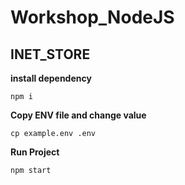# Workshop_NodeJS

## INET_STORE

**install dependency**
```
npm i
```

**Copy ENV file and change value**
```
cp example.env .env
```

**Run Project**
```
npm start
```